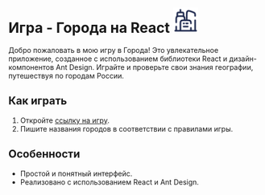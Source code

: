 
# Игра - Города  на React <img src="public/vite.svg" alt="Название игры" width="50" height="50">

Добро пожаловать в мою игру в Города! Это увлекательное приложение, созданное с использованием библиотеки React и дизайн-компонентов Ant Design. Играйте  и проверьте свои знания географии, путешествуя по городам России.

## Как играть

1. Откройте [ссылку на игру](https://semenkr.github.io/cities-game/).
2. Пишите названия городов в соответствии с правилами игры.

## Особенности

- Простой и понятный интерфейс.
- Реализовано с использованием React и Ant Design.

